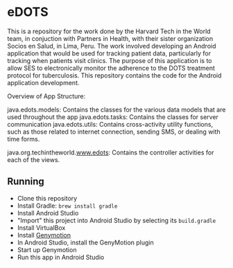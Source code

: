 # eDOTS
This is a repository for the work done by the Harvard Tech in the World team, in conjuction with Partners in Health, with their sister organization Socios en Salud, in Lima, Peru. The work involved developing an Android application that would be used for tracking patient data, particularly for tracking when patients visit clinics. The purpose of this application is to allow SES to electronically monitor the adherence to the DOTS treatment protocol for tuberculosis. This repository contains the code for the Android application development.

Overview of App Structure:

java.edots.models: Contains the classes for the various data models that are used throughout the app java.edots.tasks: Contains the classes for server communication java.edots.utils: Contains cross-activity utility functions, such as those related to internet connection, sending SMS, or dealing with time forms.

java.org.techintheworld.www.edots: Contains the controller activities for each of the views.

## Running
- Clone this repository
- Install Gradle: `brew install gradle`
- Install Android Studio
- "Import" this project into Android Studio by selecting its `build.gradle`
- Install VirtualBox
- Install [Genymotion](https://www.genymotion.com)
- In Android Studio, install the GenyMotion plugin
- Start up Genymotion
- Run this app in Android Studio
